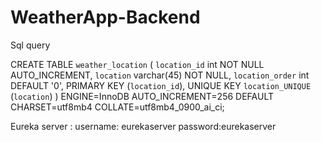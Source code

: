 # WeatherApp-Backend

Sql query

CREATE TABLE `weather_location` (
  `location_id` int NOT NULL AUTO_INCREMENT,
  `location` varchar(45) NOT NULL,
  `location_order` int DEFAULT '0',
  PRIMARY KEY (`location_id`),
  UNIQUE KEY `location_UNIQUE` (`location`)
) ENGINE=InnoDB AUTO_INCREMENT=256 DEFAULT CHARSET=utf8mb4 COLLATE=utf8mb4_0900_ai_ci;

Eureka server :
username: eurekaserver
password:eurekaserver
